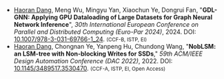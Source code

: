 <!-- An empty line is needed before the item -->
- <u>Haoran Dang</u>, Meng Wu, Mingyu Yan, Xiaochun Ye, Dongrui Fan, "**GDL-GNN: Applying GPU Dataloading of Large Datasets for Graph Neural Network Inference**", *30th International European Conference on Parallel and Distributed Computing (Euro-Par 2024)*, 2024. DOI: [10.1007/978-3-031-69766-1_24](https://doi.org/10.1007/978-3-031-69766-1_24). <small>(CCF-B, ISTP, EI)</small>
- <u>Haoran Dang</u>, Chongnan Ye, Yanpeng Hu, Chundong Wang, "**NobLSM: an LSM-tree with Non-blocking Writes for SSDs**," *59th ACM/IEEE Design Automation Conference (DAC 2022)*, 2022. DOI: [10.1145/3489517.3530470](https://doi.org/10.1145/3489517.3530470). <small>(CCF-A, ISTP, EI, Open Access)</small>
